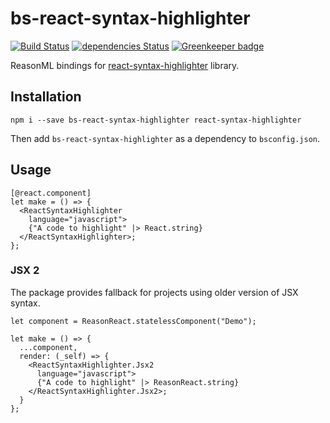 # bs-react-syntax-highlighter

[![Build Status](https://travis-ci.org/erykpiast/bs-react-syntax-highlighter.svg?branch=master)](https://travis-ci.org/erykpiast/bs-react-syntax-highlighter)
[![dependencies Status](https://david-dm.org/erykpiast/bs-react-syntax-highlighter/status.svg)](https://david-dm.org/erykpiast/bs-react-syntax-highlighter)
[![Greenkeeper badge](https://badges.greenkeeper.io/erykpiast/bs-react-syntax-highlighter.svg)](https://greenkeeper.io/)

ReasonML bindings for [react-syntax-highlighter](https://github.com/conorhastings/react-syntax-highlighter) library.

## Installation

```
npm i --save bs-react-syntax-highlighter react-syntax-highlighter
```

Then add `bs-react-syntax-highlighter` as a dependency to `bsconfig.json`.

## Usage

```reasonml
[@react.component]
let make = () => {
  <ReactSyntaxHighlighter
    language="javascript">
    {"A code to highlight" |> React.string}
  </ReactSyntaxHighlighter>;
};
```

### JSX 2

The package provides fallback for projects using older version of JSX syntax.

```reasonml
let component = ReasonReact.statelessComponent("Demo");

let make = () => {
  ...component,
  render: (_self) => {
    <ReactSyntaxHighlighter.Jsx2
      language="javascript">
      {"A code to highlight" |> ReasonReact.string}
    </ReactSyntaxHighlighter.Jsx2>;
  }
};
```
